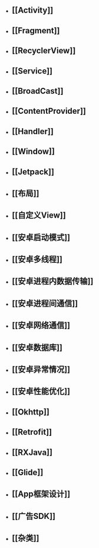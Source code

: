 - ## [[Activity]]
- ## [[Fragment]]
- ## [[RecyclerView]]
- ## [[Service]]
- ## [[BroadCast]]
- ## [[ContentProvider]]
- ## [[Handler]]
- ## [[Window]]
- ## [[Jetpack]]
- ## [[布局]]
- ## [[自定义View]]
- ## [[安卓启动模式]]
- ## [[安卓多线程]]
- ## [[安卓进程内数据传输]]
- ## [[安卓进程间通信]]
- ## [[安卓网络通信]]
- ## [[安卓数据库]]
- ## [[安卓异常情况]]
- ## [[安卓性能优化]]
- ## [[Okhttp]]
- ## [[Retrofit]]
- ## [[RXJava]]
- ## [[Glide]]
- ## [[App框架设计]]
- ## [[广告SDK]]
- ## [[杂类]]